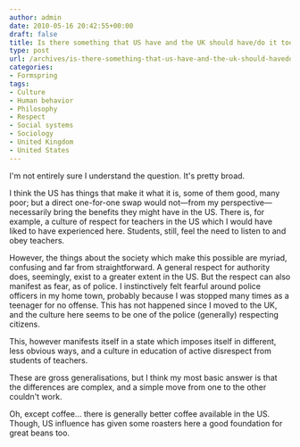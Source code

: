 ```yaml
---
author: admin
date: 2010-05-16 20:42:55+00:00
draft: false
title: Is there something that US have and the UK should have/do it too?
type: post
url: /archives/is-there-something-that-us-have-and-the-uk-should-havedo-it-too/
categories:
- Formspring
tags:
- Culture
- Human behavior
- Philosophy
- Respect
- Social systems
- Sociology
- United Kingdom
- United States
---
```


I'm not entirely sure I understand the question. It's pretty broad. 

I think the US has things that make it what it is, some of them good, many poor; but a direct one-for-one swap would not—from my perspective—necessarily bring the benefits they might have in the US. There is, for example, a culture of respect for teachers in the US which I would have liked to have experienced here. Students, still, feel the need to listen to and obey teachers.

However, the things about the society which make this possible are myriad, confusing and far from straightforward. A general respect for authority does, seemingly, exist to a greater extent in the US. But the respect can also manifest as fear, as of police. I instinctively felt fearful around police officers in my home town, probably because I was stopped many times as a teenager for no offense. This has not happened since I moved to the UK, and the culture here seems to be one of the police (generally) respecting citizens.

This, however manifests itself in a state which imposes itself in different, less obvious ways, and a culture in education of active disrespect from students of teachers.

These are gross generalisations, but I think my most basic answer is that the differences are complex, and a simple move from one to the other couldn't work.

Oh, except coffee... there is generally better coffee available in the US. Though, US influence has given some roasters here a good foundation for great beans too.
